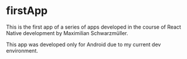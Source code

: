 # firstApp

This is the first app of a series of apps developed in the course of React Native development by Maximilian Schwarzmüller.

This app was developed only for Android due to my current dev environment.
